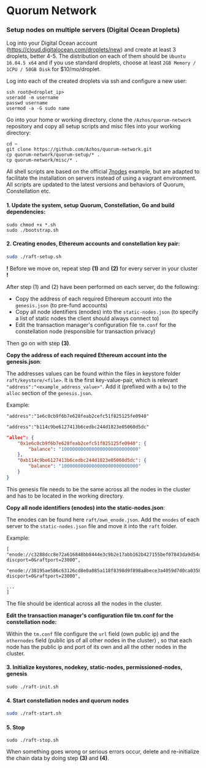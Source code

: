# Quorum Network

### Setup nodes on multiple servers (Digital Ocean Droplets) 

Log into your Digital Ocean account (https://cloud.digitalocean.com/droplets/new) and create at least 3 droplets, better 4-5. The distribution on each of them should be `Ubuntu 16.04.5 x64` and if you use standard droplets, choose at least `2GB Memory / 1CPU / 50GB Disk` for $10/mo/droplet.

Log into each of the created droplets via ssh and configure a new user:

```shell
ssh root@<droplet_ip>
useradd -m username
passwd username
usermod -a -G sudo name
```

Go into your home or working directory, clone the `/Azhos/quorum-network` repository and copy all setup scripts and misc files into your working directory:

```shell
cd ~
git clone https://github.com/Azhos/quorum-network.git
cp quorum-network/quorum-setup/* .
cp quorum-network/misc/* .
```

All shell scripts are based on the official [7nodes](https://github.com/jpmorganchase/quorum-examples/tree/master/examples/7nodes) example, but are adapted to facilitate the installation on servers instead of using a vagrant environment. All scripts are updated to the latest versions and behaviors of Quorum, Constellation etc. 

#### 1. Update the system, setup Quorum, Constellation, Go and build dependencies: 

```shell
sudo chmod +x *.sh
sudo ./bootstrap.sh
```

#### 2. Creating enodes, Ethereum accounts and constellation key pair:

```bash
sudo ./raft-setup.sh
```

**!** Before we move on, repeat step **(1)** and **(2)** for every server in your cluster **!**

After step (1) and (2) have been performed on each server, do the following: 

- Copy the address of each required Ethereum account into the `genesis.json` (to pre-fund accounts) 
- Copy all node identifiers (enodes) into the `static-nodes.json` (to specify a list of static nodes the client should always connect to) 
- Edit the transaction manager's configuration file `tm.conf` for the constellation node (responsible for transaction privacy)

Then go on with step **(3)**.

**Copy the address of each required Ethereum account into the genesis.json**: 

The addresses values can be found within the files in keystore folder `raft/keystore/<file>`. It is the first key-value-pair, which is relevant `"address":"<example_address_value>"`. Add it (prefixed with a `0x`) to the `alloc` section of the `genesis.json`. 

Example:

`"address":"1e6c0cb9f6b7e628feab2cefc51f825125fe0940"`

`"address":"b114c9be6127413b6cedbc244d1823e05060d5dc"`

```json
"alloc": {
    "0x1e6c0cb9f6b7e628feab2cefc51f825125fe0940": {
        "balance": "1000000000000000000000000000"
    },
    "0xb114c9be6127413b6cedbc244d1823e05060d5dc": {
        "balance": "1000000000000000000000000000"    
    }
}
```

This genesis file needs to be the same across all the nodes in the cluster and has to be located in the working directory.

**Copy all node identifiers (enodes) into the static-nodes.json**: 

The enodes can be found here `raft/own_enode.json`. Add the `enodes` of each server to the `static-nodes.json` file and move it into the `raft` folder. 

Example:

```
[
"enode://c3288dcc8e72a616848bb8444e3c9b2e17abb162b427155bef07843da9d54dab39eecc7ba9c8d0d0f17aa5cf8cf28a222aef4d63c1f479e17a7370748f12f139@server_ip:21000?discport=0&raftport=23000",

"enode://38195ae586c63126cd8e0a085a118f8398d9f898a8bece3a4059d7d0ca03580e00c33a4a0d0bf0c8b82e30b82af4a58d5f182688280d6e942e8415e106f81e57@server_ip:21000?discport=0&raftport=23000",

...
]
```

The file should be identical across all the nodes in the cluster.

**Edit the transaction manager's configuration file tm.conf for the constellation node:**

Within the `tm.conf` file configure the `url` field (own public ip) and the `othernodes` field (public ips of all other nodes in the cluster) , so that each node has the public ip and port of its own and all the other nodes in the cluster.

#### 3. Initialize keystores, nodekey, static-nodes, permissioned-nodes, genesis

```shell
sudo ./raft-init.sh
```

#### 4. Start constellation nodes and quorum nodes

```bash
sudo ./raft-start.sh
```

#### 5. Stop

```shell
sudo ./raft-stop.sh
```

When something goes wrong or serious errors occur, delete and re-initialize the chain data by doing step **(3)** and **(4)**.
